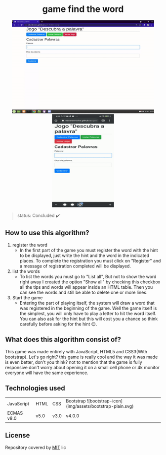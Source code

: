 <h1 align="center"> game find the word </h1>
 
 
 
 <p align="center"> 
 <img width="460" height="300" src="img/assets/palavra.gif">
 <img width="200" height="300" src="img/assets/gifcll.gif">
 </p>
 
 
 > status: Concluded ✔️
 
 
 
 ## How to use this algorithm?

1. register the word
     + In the first part of the game you must register the word with the hint to be displayed, just write the hint and the word in the indicated places. To complete the registration you must click on "Register" and a message of registration completed will be displayed.
2. list the words
     + To list the words you must go to "List all", But not to show the word right away I created the option "Show all" by checking this checkbox all the tips and words will appear inside an HTML table. Then you can see the words and still be able to delete one or more lines.
3. Start the game
     + Entering the part of playing itself, the system will draw a word that was registered in the beginning of the game. Well the game itself is the simplest, you will only have to play a letter to hit the word itself. You can also ask for the hint but this will cost you a chance so think carefully before asking for the hint 😉.

## What does this algorithm consist of?

This game was made entirely with JavaScript, HTML5 and CSS3(With bootstrap). Let's go right? this game is really cool and the way it was made is even better, don't you think? not to mention that the game is fully responsive don't worry about opening it on a small cell phone or 4k monitor everyone will have the same experience.

## Technologies used


<table> 
 <tr>
  <td>JavaScript</td>
  <td>HTML</td>
  <td>CSS</td>
  <td>Bootstrap ![bootstrap-icon](img/assets/bootstrap-plain.svg)</td>
 </tr>
 <tr> 
  <td> ECMAS v8.0</td>
  <td> v5.0 </td>
  <td>v3.0</td>
  <td>v4.0.0</td>
 </tr>
</table>

## License
Repository covered by [MIT](http://escolhaumalicenca.com.br/licencas/mit/) lic
